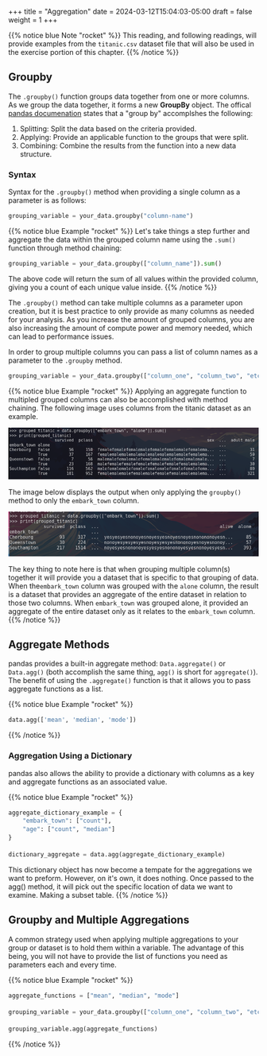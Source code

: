 +++
title = "Aggregation"
date = 2024-03-12T15:04:03-05:00
draft = false
weight = 1
+++

{{% notice blue Note "rocket" %}}
This reading, and following readings, will provide examples from the `titanic.csv` dataset file that will also be used in the exercise portion of this chapter.
{{% /notice %}}

## Groupby

The `.groupby()` function groups data together from one or more columns. As we group the data together, it forms a new **GroupBy** object. The offical [pandas documenation](https://pandas.pydata.org/pandas-docs/stable/user_guide/groupby.html) states that a "group by" accomplshes the following:
1. Splitting: Split the data based on the criteria provided.
1. Applying: Provide an applicable function to the groups that were split.
1. Combining: Combine the results from the function into a new data structure.

### Syntax

Syntax for the `.groupby()` method when providing a single column as a parameter is as follows:

```python
grouping_variable = your_data.groupby("column-name")
```

{{% notice blue Example "rocket" %}}
Let's take things a step further and aggregate the data within the grouped column name using the `.sum()` function through method chaining:

```python
grouping_variable = your_data.groupby(["column_name"]).sum()
```

The above code will return the sum of all values within the provided column, giving you a count of each unique value inside.
{{% /notice %}}

The `.groupby()` method can take multiple columns as a parameter upon creation, but it is best practice to only provide as many columns as needed for your analysis. As you increase the amount of grouped columns, you are also increasing the amount of compute power and memory needed, which can lead to performance issues.

In order to group multiple columns you can pass a list of column names as a parameter to the `.groupby` method.

```python
grouping_variable = your_data.groupby(["column_one", "column_two", "etc.."])
```

{{% notice blue Example "rocket" %}}
Applying an aggregate function to multipled grouped columns can also be accomplished with method chaining. The following image uses columns from the titanic dataset as an example.

![Creating a new groupby object from the columns "embark_town" and "alone" and applying the sum aggregate function](pictures/grouped-titanic.png?classes=border)

The image below displays the output when only applying the `groupby()` method to only the `embark_town` column.

![Applying a groupby method to only the "embark_town" column within the titanic.csv dataset to view the output](pictures/groupby-embark-town.png?classes=border)

The key thing to note here is that when grouping multiple column(s) together it will provide you a dataset that is specific to that grouping of data. When the`embark_town` column was grouped with the `alone` column, the result is a dataset that provides an aggregate of the entire dataset in relation to those two columns. When `embark_town` was grouped alone, it provided an aggregate of the entire dataset only as it relates to the `embark_town` column.
{{% /notice %}}

## Aggregate Methods

pandas provides a built-in aggregate method: `Data.aggregate()` or `Data.agg()` (both accomplish the same thing, `agg()` is short for `aggregate()`). The benefit of using the `.aggregate()` function is that it allows you to pass aggregate functions as a list.


{{% notice blue Example "rocket" %}}
```python
data.agg(['mean', 'median', 'mode'])
```
{{% /notice %}}

### Aggregation Using a Dictionary

pandas also allows the ability to provide a dictionary with columns as a key and aggregate functions as an associated value.

{{% notice blue Example "rocket" %}}
```python
aggregate_dictionary_example = {
    "embark_town": ["count"], 
    "age": ["count", "median"]
}

dictionary_aggregate = data.agg(aggregate_dictionary_example)
```

This dictionary object has now become a tempate for the aggregations we want to preform. However, on it's own, it does nothing. Once passed to the agg() method, it will pick out the specific location of data we want to examine. Making a subset table. 
{{% /notice %}}

## Groupby and Multiple Aggregations

A common strategy used when applying multiple aggregations to your group or dataset is to hold them within a variable. The advantage of this being, you will not have to provide the list of functions you need as parameters each and every time.

{{% notice blue Example "rocket" %}}
```python
aggregate_functions = ["mean", "median", "mode"]

grouping_variable = your_data.groupby(["column_one", "column_two", "etc.."])

grouping_variable.agg(aggregate_functions)
```
{{% /notice %}}